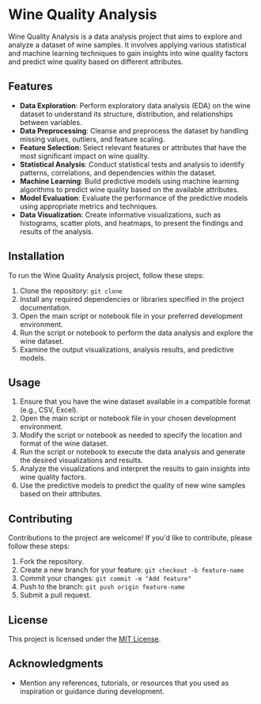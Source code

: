 # Wine Quality Analysis

Wine Quality Analysis is a data analysis project that aims to explore and analyze a dataset of wine samples. It involves applying various statistical and machine learning techniques to gain insights into wine quality factors and predict wine quality based on different attributes.

## Features

- **Data Exploration**: Perform exploratory data analysis (EDA) on the wine dataset to understand its structure, distribution, and relationships between variables.
- **Data Preprocessing**: Cleanse and preprocess the dataset by handling missing values, outliers, and feature scaling.
- **Feature Selection**: Select relevant features or attributes that have the most significant impact on wine quality.
- **Statistical Analysis**: Conduct statistical tests and analysis to identify patterns, correlations, and dependencies within the dataset.
- **Machine Learning**: Build predictive models using machine learning algorithms to predict wine quality based on the available attributes.
- **Model Evaluation**: Evaluate the performance of the predictive models using appropriate metrics and techniques.
- **Data Visualization**: Create informative visualizations, such as histograms, scatter plots, and heatmaps, to present the findings and results of the analysis.

## Installation

To run the Wine Quality Analysis project, follow these steps:

1. Clone the repository: `git clone `
2. Install any required dependencies or libraries specified in the project documentation.
3. Open the main script or notebook file in your preferred development environment.
4. Run the script or notebook to perform the data analysis and explore the wine dataset.
5. Examine the output visualizations, analysis results, and predictive models.

## Usage

1. Ensure that you have the wine dataset available in a compatible format (e.g., CSV, Excel).
2. Open the main script or notebook file in your chosen development environment.
3. Modify the script or notebook as needed to specify the location and format of the wine dataset.
4. Run the script or notebook to execute the data analysis and generate the desired visualizations and results.
5. Analyze the visualizations and interpret the results to gain insights into wine quality factors.
6. Use the predictive models to predict the quality of new wine samples based on their attributes.

## Contributing

Contributions to the project are welcome! If you'd like to contribute, please follow these steps:

1. Fork the repository.
2. Create a new branch for your feature: `git checkout -b feature-name`
3. Commit your changes: `git commit -m "Add feature"`
4. Push to the branch: `git push origin feature-name`
5. Submit a pull request.

## License

This project is licensed under the [MIT License](LICENSE).

## Acknowledgments

- Mention any references, tutorials, or resources that you used as inspiration or guidance during development.
